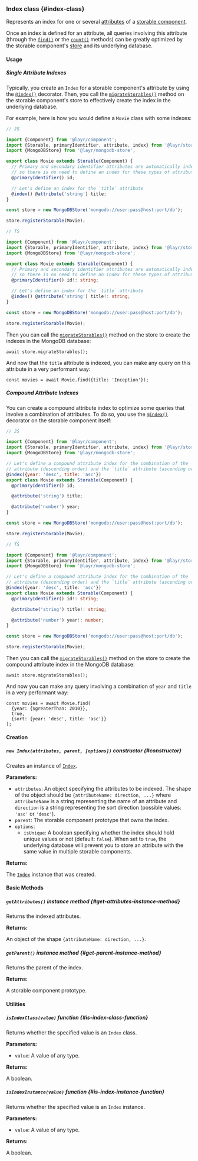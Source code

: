 ### Index <badge type="primary">class</badge> {#index-class}

Represents an index for one or several [attributes](https://layrjs.com/docs/v2/reference/attribute) of a [storable component](https://layrjs.com/docs/v2/reference/storable#storable-component-class).

Once an index is defined for an attribute, all queries involving this attribute (through the [`find()`](https://layrjs.com/docs/v2/reference/storable#find-class-method) or the [`count()`](https://layrjs.com/docs/v2/reference/storable#count-class-method) methods) can be greatly optimized by the storable component's [store](https://layrjs.com/docs/v2/reference/store) and its underlying database.

#### Usage

##### Single Attribute Indexes

Typically, you create an `Index` for a storable component's attribute by using the [`@index()`](https://layrjs.com/docs/v2/reference/storable#index-decorator) decorator. Then, you call the [`migrateStorables()`](https://layrjs.com/docs/v2/reference/store#migrate-storables-instance-method) method on the storable component's store to effectively create the index in the underlying database.

For example, here is how you would define a `Movie` class with some indexes:

```js
// JS

import {Component} from '@layr/component';
import {Storable, primaryIdentifier, attribute, index} from '@layr/storable';
import {MongoDBStore} from '@layr/mongodb-store';

export class Movie extends Storable(Component) {
  // Primary and secondary identifier attributes are automatically indexed,
  // so there is no need to define an index for these types of attributes
  @primaryIdentifier() id;

  // Let's define an index for the `title` attribute
  @index() @attribute('string') title;
}

const store = new MongoDBStore('mongodb://user:pass@host:port/db');

store.registerStorable(Movie);
```

```ts
// TS

import {Component} from '@layr/component';
import {Storable, primaryIdentifier, attribute, index} from '@layr/storable';
import {MongoDBStore} from '@layr/mongodb-store';

export class Movie extends Storable(Component) {
  // Primary and secondary identifier attributes are automatically indexed,
  // so there is no need to define an index for these types of attributes
  @primaryIdentifier() id!: string;

  // Let's define an index for the `title` attribute
  @index() @attribute('string') title!: string;
}

const store = new MongoDBStore('mongodb://user:pass@host:port/db');

store.registerStorable(Movie);
```

Then you can call the [`migrateStorables()`](https://layrjs.com/docs/v2/reference/store#migrate-storables-instance-method) method on the store to create the indexes in the MongoDB database:

```
await store.migrateStorables();
```

And now that the `title` attribute is indexed, you can make any query on this attribute in a very performant way:

```
const movies = await Movie.find({title: 'Inception'});
```

##### Compound Attribute Indexes

You can create a compound attribute index to optimize some queries that involve a combination of attributes. To do so, you use the [`@index()`](https://layrjs.com/docs/v2/reference/storable#index-decorator) decorator on the storable component itself:

```js
// JS

import {Component} from '@layr/component';
import {Storable, primaryIdentifier, attribute, index} from '@layr/storable';
import {MongoDBStore} from '@layr/mongodb-store';

// Let's define a compound attribute index for the combination of the `year`
// attribute (descending order) and the `title` attribute (ascending order)
@index({year: 'desc', title: 'asc'})
export class Movie extends Storable(Component) {
  @primaryIdentifier() id;

  @attribute('string') title;

  @attribute('number') year;
}

const store = new MongoDBStore('mongodb://user:pass@host:port/db');

store.registerStorable(Movie);
```

```ts
// TS

import {Component} from '@layr/component';
import {Storable, primaryIdentifier, attribute, index} from '@layr/storable';
import {MongoDBStore} from '@layr/mongodb-store';

// Let's define a compound attribute index for the combination of the `year`
// attribute (descending order) and the `title` attribute (ascending order)
@index({year: 'desc', title: 'asc'})
export class Movie extends Storable(Component) {
  @primaryIdentifier() id!: string;

  @attribute('string') title!: string;

  @attribute('number') year!: number;
}

const store = new MongoDBStore('mongodb://user:pass@host:port/db');

store.registerStorable(Movie);
```

Then you can call the [`migrateStorables()`](https://layrjs.com/docs/v2/reference/store#migrate-storables-instance-method) method on the store to create the compound attribute index in the MongoDB database:

```
await store.migrateStorables();
```

And now you can make any query involving a combination of `year` and `title` in a very performant way:

```
const movies = await Movie.find(
  {year: {$greaterThan: 2010}},
  true,
  {sort: {year: 'desc', title: 'asc'}}
);
```

#### Creation

##### `new Index(attributes, parent, [options])` <badge type="secondary">constructor</badge> {#constructor}

Creates an instance of [`Index`](https://layrjs.com/docs/v2/reference/index).

**Parameters:**

* `attributes`: An object specifying the attributes to be indexed. The shape of the object should be `{attributeName: direction, ...}` where `attributeName` is a string representing the name of an attribute and `direction` is a string representing the sort direction (possible values: `'asc'` or `'desc'`).
* `parent`: The storable component prototype that owns the index.
* `options`:
  * `isUnique`: A boolean specifying whether the index should hold unique values or not (default: `false`). When set to `true`, the underlying database will prevent you to store an attribute with the same value in multiple storable components.

**Returns:**

The [`Index`](https://layrjs.com/docs/v2/reference/index) instance that was created.

#### Basic Methods

##### `getAttributes()` <badge type="secondary-outline">instance method</badge> {#get-attributes-instance-method}

Returns the indexed attributes.

**Returns:**

An object of the shape `{attributeName: direction, ...}`.

##### `getParent()` <badge type="secondary-outline">instance method</badge> {#get-parent-instance-method}

Returns the parent of the index.

**Returns:**

A storable component prototype.

#### Utilities

##### `isIndexClass(value)` <badge type="tertiary-outline">function</badge> {#is-index-class-function}

Returns whether the specified value is an `Index` class.

**Parameters:**

* `value`: A value of any type.

**Returns:**

A boolean.

##### `isIndexInstance(value)` <badge type="tertiary-outline">function</badge> {#is-index-instance-function}

Returns whether the specified value is an `Index` instance.

**Parameters:**

* `value`: A value of any type.

**Returns:**

A boolean.
